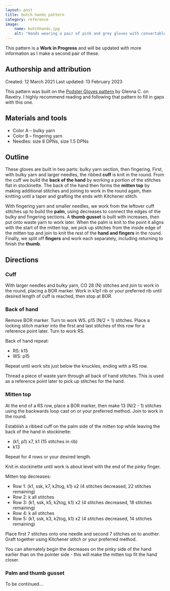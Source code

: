 ```yaml
---
layout: post
title: butch hands pattern
category: reference
image: 
    name: butchhands.jpg
    alt: "Hands wearing a pair of pink and grey gloves with convertable mitten tops."
---
```


This pattern is a **Work in Progress** and will be updated with more information as I make a second pair of these.

## Authorship and attribution

Created: 12 March 2021
Last updated: 13 February 2023

This pattern was built on the [Podster Gloves pattern](https://www.ravelry.com/patterns/library/podster-gloves) by Glenna C. on Ravelry. I highly recommend reading and following that pattern to fill in gaps with this one.

## Materials and tools

- Color A – bulky yarn
- Color B – fingering yarn
- Needles: size 8 DPNs, size 1.5 DPNs

## Outline

These gloves are built in two parts: bulky yarn section, then fingering. First, with bulky yarn and larger needles, the ribbed **cuff** is knit in the round. From the cuff we build the **back of the hand** by working a portion of the stitches flat in stockinette. The back of the hand then forms the **mitten top** by making additional stitches and joining to work in the round again, then knitting until a taper and grafting the ends with Kitchener stitch.

With fingering yarn and smaller needles, we work from the leftover cuff stitches up to build the **palm**, using decreases to connect the edges of the bulky and fingering sections. A **thumb gusset** is built with increases, then put onto waste yarn to work later. When the palm is knit to the point it aligns with the start of the mitten top, we pick up stitches from the inside edge of the mitten top and join to knit the rest of the **hand and fingers** in the round. Finally, we split off **fingers** and work each separately, including returning to finish the **thumb**.

## Directions

### Cuff

With larger needles and bulky yarn, CO 28 (N) stitches and join to work in the round, placing a BOR marker. Work in k1p1 rib or your preferred rib until desired length of cuff is reached, then stop at BOR.

### Back of hand

Remove BOR marker. Turn to work WS.
p15 (N/2 + 1) stitches. Place a locking stitch marker into the first and last stitches of this row for a reference point later. Turn to work RS.

Back of hand repeat:
- RS: k15
- WS: p15

Repeat until work sits just below the knuckles, ending with a RS row.

Thread a piece of waste yarn through all back of hand stitches. This is used as a reference point later to pick up stitches for the hand.

### Mitten top

At the end of a RS row, place a BOR marker, then make 13 (N/2 - 1) stitches using the backwards loop cast on or your preferred method. Join to work in the round.

Establish a ribbed cuff on the palm side of the mitten top while leaving the back of the hand in stockinette:
- (k1, p1) x7, k1 (15 stitches in rib)
- k13

Repeat for 4 rows or your desired length.

Knit in stockinette until work is about level with the end of the pinky finger.

Mitten top decreases:
- Row 1:		(k1, ssk, k7, k2tog, k1) x2 (4 stitches decreased, 22 stitches remaining)
- Row 2:		k all stitches
- Row 3:		(k1, ssk, k5, k2tog, k1) x2 (4 stitches decreased, 18 stitches remaining)
- Row 4:		k all stitches
- Row 5:		(k1, ssk, k3, k2tog, k1) x2 (4 stitches decreased, 14 stitches remaining)

Place first 7 stitches onto one needle and second 7 stitches on to another. Graft together using Kitchener stitch or your preferred method.

You can alternately begin the decreases on the pinky side of the hand earlier than on the pointer side - this will make the mitten top fit the hand closer.

### Palm and thumb gusset

To be continued...
